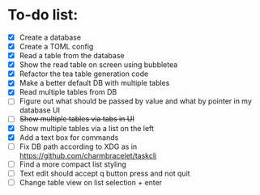 # To-do list:
- [x] Create a database
- [x] Create a TOML config
- [x] Read a table from the database
- [x] Show the read table on screen using bubbletea
- [x] Refactor the tea table generation code
- [x] Make a better default DB with multiple tables
- [x] Read multiple tables from DB
- [ ] Figure out what should be passed by value and what by pointer in my database UI
- [ ] ~~Show multiple tables via tabs in UI~~
- [x] Show multiple tables via a list on the left
- [x] Add a text box for commands
- [ ] Fix DB path according to XDG as in https://github.com/charmbracelet/taskcli
- [ ] Find a more compact list styling
- [ ] Text edit should accept q button press and not quit
- [ ] Change table view on list selection + enter
